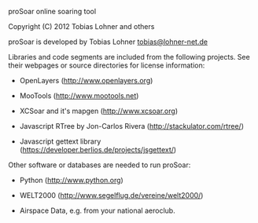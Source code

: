 proSoar online soaring tool

Copyright (C) 2012 Tobias Lohner and others


proSoar is developed by Tobias Lohner <tobias@lohner-net.de>

Libraries and code segments are included from the following projects. See their webpages or source directories for license information:

* OpenLayers (<http://www.openlayers.org>)

* MooTools (<http://www.mootools.net>)

* XCSoar and it's mapgen (<http://www.xcsoar.org>)

* Javascript RTree by Jon-Carlos Rivera (<http://stackulator.com/rtree/>)

* Javascript gettext library (<https://developer.berlios.de/projects/jsgettext/>)

Other software or databases are needed to run proSoar:

* Python (<http://www.python.org>)

* WELT2000 (<http://www.segelflug.de/vereine/welt2000/>)

* Airspace Data, e.g. from your national aeroclub.
